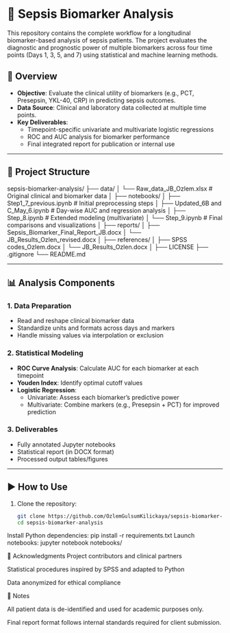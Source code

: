 # 🧪 Sepsis Biomarker Analysis

This repository contains the complete workflow for a longitudinal biomarker-based analysis of sepsis patients. The project evaluates the diagnostic and prognostic power of multiple biomarkers across four time points (Days 1, 3, 5, and 7) using statistical and machine learning methods.

## 🧬 Overview

- **Objective**: Evaluate the clinical utility of biomarkers (e.g., PCT, Presepsin, YKL-40, CRP) in predicting sepsis outcomes.
- **Data Source**: Clinical and laboratory data collected at multiple time points.
- **Key Deliverables**:
  - Timepoint-specific univariate and multivariate logistic regressions
  - ROC and AUC analysis for biomarker performance
  - Final integrated report for publication or internal use

---

## 🧱 Project Structure

sepsis-biomarker-analysis/
├── data/
│ └── Raw_data_JB_Ozlem.xlsx # Original clinical and biomarker data
│
├── notebooks/
│ ├── Step1_7_previous.ipynb # Initial preprocessing steps
│ ├── Updated_6B and C_May_6.ipynb # Day-wise AUC and regression analysis
│ ├── Step_8.ipynb # Extended modeling (multivariate)
│ └── Step_9.ipynb # Final comparisons and visualizations
│
├── reports/
│ ├── Sepsis_Biomarker_Final_Report_JB.docx
│ └── JB_Results_Ozlen_revised.docx
│
├── references/
│ ├── SPSS codes_Ozlem.docx
│ └── JB_Results_Ozlen.docx
│
├── LICENSE
├── .gitignore
└── README.md


---

## 📊 Analysis Components

### 1. Data Preparation
- Read and reshape clinical biomarker data
- Standardize units and formats across days and markers
- Handle missing values via interpolation or exclusion

### 2. Statistical Modeling
- **ROC Curve Analysis**: Calculate AUC for each biomarker at each timepoint
- **Youden Index**: Identify optimal cutoff values
- **Logistic Regression**:
  - Univariate: Assess each biomarker’s predictive power
  - Multivariate: Combine markers (e.g., Presepsin + PCT) for improved prediction

### 3. Deliverables
- Fully annotated Jupyter notebooks
- Statistical report (in DOCX format)
- Processed output tables/figures

---

## ▶️ How to Use

1. Clone the repository:
   ```bash
   git clone https://github.com/OzlemGulsumKilickaya/sepsis-biomarker-analysis.git
   cd sepsis-biomarker-analysis
Install Python dependencies:
pip install -r requirements.txt
Launch notebooks:
jupyter notebook notebooks/

🙌 Acknowledgments
Project contributors and clinical partners

Statistical procedures inspired by SPSS and adapted to Python

Data anonymized for ethical compliance

📌 Notes

All patient data is de-identified and used for academic purposes only.

Final report format follows internal standards required for client submission.
